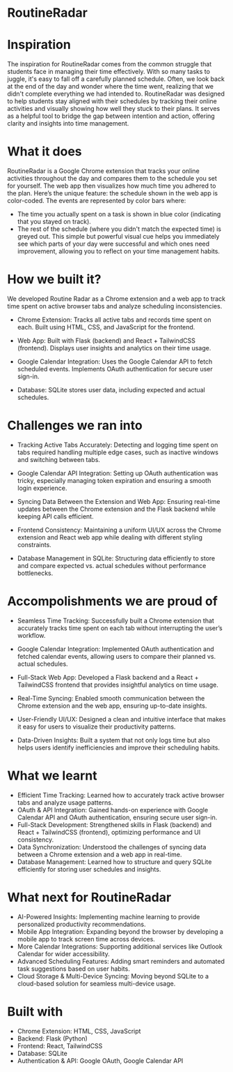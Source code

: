 # RoutineRadar

# Inspiration
The inspiration for RoutineRadar comes from the common struggle that students face in managing their time effectively. With so many tasks to juggle, it's easy to fall off a carefully planned schedule. Often, we look back at the end of the day and wonder where the time went, realizing that we didn't complete everything we had intended to. RoutineRadar was designed to help students stay aligned with their schedules by tracking their online activities and visually showing how well they stuck to their plans. It serves as a helpful tool to bridge the gap between intention and action, offering clarity and insights into time management.

# What it does
RoutineRadar is a Google Chrome extension that tracks your online activities throughout the day and compares them to the schedule you set for yourself. The web app then visualizes how much time you adhered to the plan.
Here’s the unique feature: the schedule shown in the web app is color-coded. The events are represented by color bars where:
* The time you actually spent on a task is shown in blue color (indicating that you stayed on track).
* The rest of the schedule (where you didn't match the expected time) is greyed out.
This simple but powerful visual cue helps you immediately see which parts of your day were successful and which ones need improvement, allowing you to reflect on your time management habits.

# How we built it?
We developed Routine Radar as a Chrome extension and a web app to track time spent on active browser tabs and analyze scheduling inconsistencies.
* Chrome Extension:
Tracks all active tabs and records time spent on each.
Built using HTML, CSS, and JavaScript for the frontend.

* Web App:
Built with Flask (backend) and React + TailwindCSS (frontend).
Displays user insights and analytics on their time usage.

* Google Calendar Integration:
Uses the Google Calendar API to fetch scheduled events.
Implements OAuth authentication for secure user sign-in.

* Database:
SQLite stores user data, including expected and actual schedules.

# Challenges we ran into
* Tracking Active Tabs Accurately:
Detecting and logging time spent on tabs required handling multiple edge cases, such as inactive windows and switching between tabs.

* Google Calendar API Integration:
Setting up OAuth authentication was tricky, especially managing token expiration and ensuring a smooth login experience.

* Syncing Data Between the Extension and Web App:
Ensuring real-time updates between the Chrome extension and the Flask backend while keeping API calls efficient.

* Frontend Consistency:
Maintaining a uniform UI/UX across the Chrome extension and React web app while dealing with different styling constraints.

* Database Management in SQLite:
Structuring data efficiently to store and compare expected vs. actual schedules without performance bottlenecks.

# Accompolishments we are proud of 
* Seamless Time Tracking:
Successfully built a Chrome extension that accurately tracks time spent on each tab without interrupting the user’s workflow.

* Google Calendar Integration:
Implemented OAuth authentication and fetched calendar events, allowing users to compare their planned vs. actual schedules.

* Full-Stack Web App:
Developed a Flask backend and a React + TailwindCSS frontend that provides insightful analytics on time usage.

* Real-Time Syncing:
Enabled smooth communication between the Chrome extension and the web app, ensuring up-to-date insights.

* User-Friendly UI/UX:
Designed a clean and intuitive interface that makes it easy for users to visualize their productivity patterns.

* Data-Driven Insights:
Built a system that not only logs time but also helps users identify inefficiencies and improve their scheduling habits.

# What we learnt
* Efficient Time Tracking: Learned how to accurately track active browser tabs and analyze usage patterns.
* OAuth & API Integration: Gained hands-on experience with Google Calendar API and OAuth authentication, ensuring secure user sign-in.
* Full-Stack Development: Strengthened skills in Flask (backend) and React + TailwindCSS (frontend), optimizing performance and UI consistency.
* Data Synchronization: Understood the challenges of syncing data between a Chrome extension and a web app in real-time.
* Database Management: Learned how to structure and query SQLite efficiently for storing user schedules and insights.

# What next for RoutineRadar
* AI-Powered Insights: Implementing machine learning to provide personalized productivity recommendations.
* Mobile App Integration: Expanding beyond the browser by developing a mobile app to track screen time across devices.
* More Calendar Integrations: Supporting additional services like Outlook Calendar for wider accessibility.
* Advanced Scheduling Features: Adding smart reminders and automated task suggestions based on user habits.
* Cloud Storage & Multi-Device Syncing: Moving beyond SQLite to a cloud-based solution for seamless multi-device usage.

# Built with 
* Chrome Extension: HTML, CSS, JavaScript
* Backend: Flask (Python)
* Frontend: React, TailwindCSS
* Database: SQLite
* Authentication & API: Google OAuth, Google Calendar API
